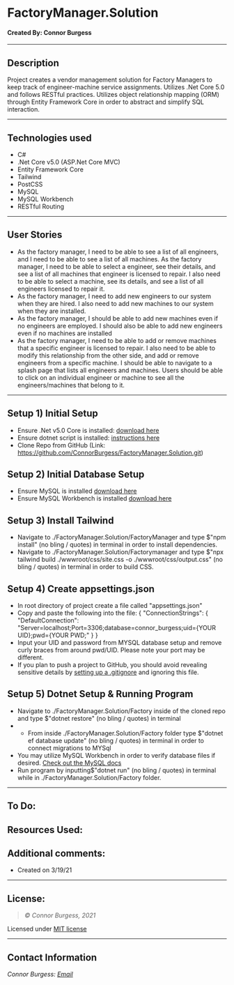 # FactoryManager.Solution
#### Created By: Connor Burgess 
* * *

## Description  
Project creates a vendor management solution for Factory Managers to keep track of engineer-machine service assignments. Utilizes .Net Core 5.0 and follows RESTful practices. Utilizes object relationship mapping (ORM) through Entity Framework Core in order to abstract and simplify SQL interaction.

* * *

## Technologies used
* C#
* .Net Core v5.0 (ASP.Net Core MVC)
* Entity Framework Core
* Tailwind
* PostCSS
* MySQL
* MySQL Workbench
* RESTful Routing
* * *

## User Stories
* As the factory manager, I need to be able to see a list of all engineers, and I need to be able to see a list of all machines.
As the factory manager, I need to be able to select a engineer, see their details, and see a list of all machines that engineer is licensed to repair. I also need to be able to select a machine, see its details, and see a list of all engineers licensed to repair it.
* As the factory manager, I need to add new engineers to our system when they are hired. I also need to add new machines to our system when they are installed.
* As the factory manager, I should be able to add new machines even if no engineers are employed. I should also be able to add new engineers even if no machines are installed
* As the factory manager, I need to be able to add or remove machines that a specific engineer is licensed to repair. I also need to be able to modify this relationship from the other side, and add or remove engineers from a specific machine.
I should be able to navigate to a splash page that lists all engineers and machines. Users should be able to click on an individual engineer or machine to see all the engineers/machines that belong to it.

* * *
## Setup 1) Initial Setup
* Ensure .Net v5.0 Core is installed: [download here](https://dotnet.microsoft.com/download/dotnet/5.0)
* Ensure dotnet script is installed: [instructions here](https://github.com/filipw/dotnet-script)
* Clone Repo from GitHub (Link: https://github.com/ConnorBurgess/FactoryManager.Solution.git)

## Setup 2) Initial Database Setup
* Ensure MySQL is installed [download here](https://www.mysql.com/)
* Ensure MySQL Workbench is installed [download here](https://www.mysql.com/products/workbench/)

## Setup 3) Install Tailwind
* Navigate to ./FactoryManager.Solution/FactoryManager and type $"npm install" (no bling / quotes) in terminal in order to install dependencies.
* Navigate to ./FactoryManager.Solution/Factorymanager and type $"npx tailwind build ./wwwroot/css/site.css -o ./wwwroot/css/output.css" (no bling / quotes) in terminal in order to build CSS.

## Setup 4) Create appsettings.json
* In root directory of project create a file called "appsettings.json"
* Copy and paste the following into the file:
{
  "ConnectionStrings": {
    "DefaultConnection": "Server=localhost;Port=3306;database=connor_burgess;uid={YOUR UID};pwd={YOUR PWD;"
  }
}
* Input your UID and password from MYSQL database setup and remove curly braces from around pwd/UID. Please note your port may be different.
* If you plan to push a project to GitHub, you should avoid revealing sensitive details by [setting up a .gitignore](https://docs.github.com/en/github/using-git/ignoring-files) and ignoring this file.

## Setup 5) Dotnet Setup & Running Program
* Navigate to ./FactoryManager.Solution/Factory inside of the cloned repo and type $"dotnet restore" (no bling / quotes) in terminal
* * From inside ./FactoryManager.Solution/Factory folder type $"dotnet ef database update" (no bling / quotes) in terminal in order to connect migrations to MYSql
* You may utilize MySQL Workbench in order to verify database files if desired. [Check out the MySQL docs](https://dev.mysql.com/doc/workbench/en/wb-sql-editor-navigator.html)
* Run program by inputting$"dotnet run" (no bling / quotes) in terminal while in ./FactoryManager.Solution/Factory folder.

* * *

## To Do:

## Resources Used:

## Additional comments:
* Created on 3/19/21  
* * *

## License:
> *&copy; Connor Burgess, 2021*

Licensed under [MIT license](https://mit-license.org/)

* * *

## Contact Information
_Connor Burgess: [Email](connorburgesscodes@gmail.com)_